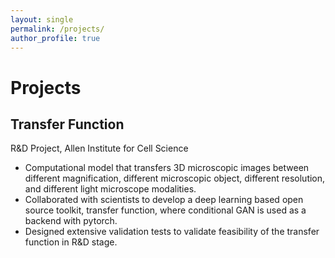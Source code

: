 ```yaml
---
layout: single
permalink: /projects/
author_profile: true
---
```


# Projects

## Transfer Function
R&D Project, Allen Institute for Cell Science
- Computational model that transfers 3D microscopic images between different magnification, different
microscopic object, different resolution, and different light microscope modalities.
- Collaborated with scientists to develop a deep learning based open source toolkit, transfer function, where
conditional GAN is used as a backend with pytorch.
- Designed extensive validation tests to validate feasibility of the transfer function in R&D stage.